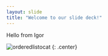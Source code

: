 ```yaml
---
layout: slide
title: "Welcome to our slide deck!"
---
```


Hello from Igor

![orderedlistocat](https://octodex.github.com/images/orderedlistocat.png)
{: .center}
